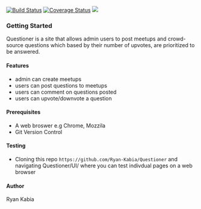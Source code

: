[![Build Status](https://travis-ci.com/Ryan-Kabia/Questioner.svg?branch=development)](https://travis-ci.com/Ryan-Kabia/Questioner)    [![Coverage Status](https://coveralls.io/repos/github/Ryan-Kabia/Questioner/badge.svg?branch=master)](https://coveralls.io/github/Ryan-Kabia/Questioner?branch=master)   <a href="https://codeclimate.com/github/Ryan-Kabia/Questioner/maintainability"><img src="https://api.codeclimate.com/v1/badges/435a872e73e87002819d/maintainability" /></a>


### Getting Started

Questioner is a site that allows admin users to post meetups and crowd-source questions
which based by their number of upvotes, are prioritized to be answered.  

#### Features
* admin can create meetups
* users can post questions to meetups
* users can comment on questions posted
* users can upvote/downvote a question

#### Prerequisites 
* A web broswer e.g Chrome, Mozzila
* Git Version Control

#### Testing
* Cloning this repo `https://github.com/Ryan-Kabia/Questioner` and navigating Questioner/UI/ where you can test indivdual pages on a web browser

#### Author
Ryan Kabia






